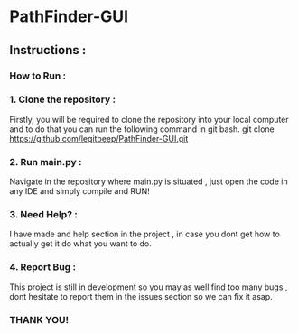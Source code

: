 # PathFinder-GUI
<p>


## Instructions :

### How to Run :

### 1. Clone the repository :

Firstly, you will be required to clone the repository into your local computer and to do that you can run the following command in git bash.
git clone https://github.com/legitbeep/PathFinder-GUI.git

### 2. Run main.py :

Navigate in the repository where main.py is situated , just open the code in any IDE and simply compile and RUN!

### 3. Need Help? :

I have made and help section in the project , in case you dont get how to actually get it do what you want to do. 

### 4. Report Bug :

This project is still in development so you may as well find too many bugs , dont hesitate to report them in the issues section so we can fix it asap.

### THANK YOU!
